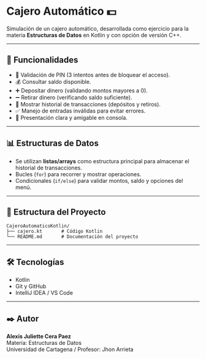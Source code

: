 # Cajero Automático 💵

Simulación de un cajero automático, desarrollada como ejercicio para la materia **Estructuras de Datos** en Kotlin y con opción de versión C++.

---

## 🚀 Funcionalidades

- 🔑 Validación de PIN (3 intentos antes de bloquear el acceso).
- 💰 Consultar saldo disponible.
- ➕ Depositar dinero (validando montos mayores a 0).
- ➖ Retirar dinero (verificando saldo suficiente).
- 📝 Mostrar historial de transacciones (depósitos y retiros).
- ✅ Manejo de entradas inválidas para evitar errores.
- 🎨 Presentación clara y amigable en consola.

---

## 📊 Estructuras de Datos

- Se utilizan **listas/arrays** como estructura principal para almacenar el historial de transacciones.
- Bucles (`for`) para recorrer y mostrar operaciones.
- Condicionales (`if/else`) para validar montos, saldo y opciones del menú.

---

## 📂 Estructura del Proyecto
```
CajeroAutomaticoKotlin/
├── cajero.kt       # Código Kotlin
└── README.md       # Documentación del proyecto
```

---

## 🛠️ Tecnologías

- Kotlin 
- Git y GitHub
- IntelliJ IDEA / VS Code

---

## ✒️ Autor

**Alexis Juliette Cera Paez**  
Materia: Estructuras de Datos  
Universidad de Cartagena / Profesor: Jhon Arrieta  

